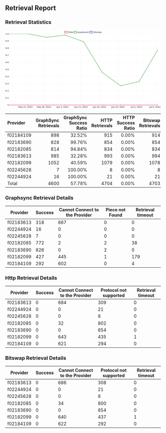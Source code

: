 ## Retrieval Report
### Retrieval Statistics
<img src="https://raw.githubusercontent.com/data-preservation-programs/filplus-checker-assets/main/filecoin-project/filecoin-plus-large-datasets/issues/1970/1689246037731.png"/>

| Provider  | GraphSync Retrievals | GraphSync Success Ratio | HTTP Retrievals | HTTP Success Ratio | Bitswap Retrievals | Bitswap Success Ratio |
| :-------- | -------------------: | ----------------------: | --------------: | -----------------: | -----------------: | --------------------: |
| f02184109 |                  898 |                  32.52% |             915 |              0.00% |                914 |                 0.00% |
| f02183690 |                  828 |                  99.76% |             854 |              0.00% |                854 |                 0.00% |
| f02182085 |                  814 |                  94.84% |             834 |              0.00% |                834 |                 0.00% |
| f02183613 |                  985 |                  32.28% |             993 |              0.00% |                994 |                 0.00% |
| f02182099 |                 1052 |                  40.59% |            1079 |              0.00% |               1078 |                 0.00% |
| f02245628 |                    7 |                 100.00% |               8 |              0.00% |                  8 |                 0.00% |
| f02244924 |                   16 |                 100.00% |              21 |              0.00% |                 21 |                 0.00% |
| Total     |                 4600 |                  57.78% |            4704 |              0.00% |               4703 |                 0.00% |

### Graphsync Retrieval Details
| Provider  | Success | Cannot Connect to the Provider | Piece not Found | Retrieval timeout |
| --------- | ------- | ------------------------------ | --------------- | ----------------- |
| f02183613 | 318     | 667                            | 0               | 0                 |
| f02244924 | 16      | 0                              | 0               | 0                 |
| f02245628 | 7       | 0                              | 0               | 0                 |
| f02182085 | 772     | 2                              | 2               | 38                |
| f02183690 | 826     | 0                              | 2               | 0                 |
| f02182099 | 427     | 445                            | 1               | 179               |
| f02184109 | 292     | 602                            | 0               | 4                 |

### Http Retrieval Details
| Provider  | Success | Cannot Connect to the Provider | Protocol not supported | Retrieval timeout |
| --------- | ------- | ------------------------------ | ---------------------- | ----------------- |
| f02183613 | 0       | 684                            | 309                    | 0                 |
| f02244924 | 0       | 0                              | 21                     | 0                 |
| f02245628 | 0       | 0                              | 8                      | 0                 |
| f02182085 | 0       | 32                             | 802                    | 0                 |
| f02183690 | 0       | 0                              | 854                    | 0                 |
| f02182099 | 0       | 643                            | 435                    | 1                 |
| f02184109 | 0       | 621                            | 294                    | 0                 |

### Bitswap Retrieval Details
| Provider  | Success | Cannot Connect to the Provider | Protocol not supported | Retrieval timeout |
| --------- | ------- | ------------------------------ | ---------------------- | ----------------- |
| f02183613 | 0       | 686                            | 308                    | 0                 |
| f02244924 | 0       | 0                              | 21                     | 0                 |
| f02245628 | 0       | 0                              | 8                      | 0                 |
| f02182085 | 0       | 34                             | 800                    | 0                 |
| f02183690 | 0       | 0                              | 854                    | 0                 |
| f02182099 | 0       | 640                            | 437                    | 1                 |
| f02184109 | 0       | 622                            | 292                    | 0                 |
